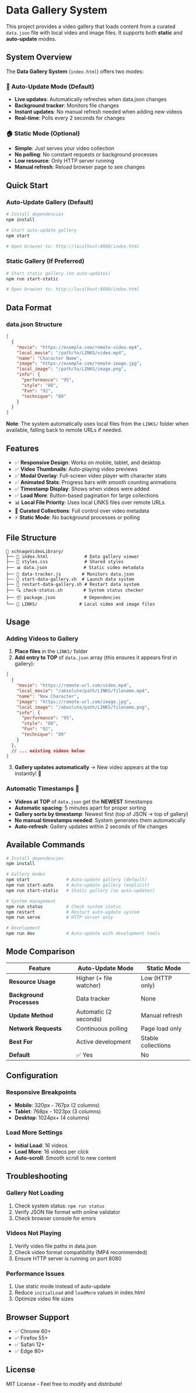 # Data Gallery System

This project provides a video gallery that loads content from a curated `data.json` file with local video and image files. It supports both **static** and **auto-update** modes.

## System Overview

The **Data Gallery System** (`index.html`) offers two modes:

### 🔄 Auto-Update Mode (Default)
- **Live updates**: Automatically refreshes when data.json changes
- **Background tracker**: Monitors file changes
- **Instant updates**: No manual refresh needed when adding new videos
- **Real-time**: Polls every 2 seconds for changes

### 🏠 Static Mode (Optional)
- **Simple**: Just serves your video collection
- **No polling**: No constant requests or background processes
- **Low resource**: Only HTTP server running
- **Manual refresh**: Reload browser page to see changes

## Quick Start

### Auto-Update Gallery (Default)
```bash
# Install dependencies
npm install

# Start auto-update gallery
npm start

# Open browser to: http://localhost:8080/index.html
```

### Static Gallery (If Preferred)
```bash
# Start static gallery (no auto-updates)
npm run start-static

# Open browser to: http://localhost:8080/index.html
```

## Data Format

### data.json Structure
```json
[
  {
    "movie": "https://example.com/remote-video.mp4",
    "local_movie": "/path/to/LINKS/video.mp4",
    "name": "Character Name",
    "image": "https://example.com/remote-image.jpg",
    "local_image": "/path/to/LINKS/image.png",
    "info": {
      "performance": "95",
      "style": "88",
      "Fun": "92",
      "technique": "89"
    }
  }
]
```

**Note**: The system automatically uses local files from the `LINKS/` folder when available, falling back to remote URLs if needed.

## Features

- ✅ **Responsive Design**: Works on mobile, tablet, and desktop
- ✅ **Video Thumbnails**: Auto-playing video previews
- ✅ **Modal Overlay**: Full-screen video player with character stats
- ✅ **Animated Stats**: Progress bars with smooth counting animations
- ✅ **Timestamp Display**: Shows when videos were added
- ✅ **Load More**: Button-based pagination for large collections
- 📊 **Local File Priority**: Uses local LINKS files over remote URLs
- 🎯 **Curated Collections**: Full control over video metadata
- ⚡ **Static Mode**: No background processes or polling

## File Structure

```
📁 xchnageVideoLibrary/
├── 📄 index.html              # Data gallery viewer
├── 📄 styles.css              # Shared styles
├── 📊 data.json              # Static video metadata
├── 🔧 data-tracker.js        # Monitors data.json
├── 🚀 start-data-gallery.sh  # Launch data system
├── 🚀 restart-data-gallery.sh # Restart data system
├── 🔍 check-status.sh        # System status checker
├── 📦 package.json           # Dependencies
└── 📁 LINKS/                # Local video and image files
```

## Usage

### Adding Videos to Gallery

1. **Place files** in the `LINKS/` folder
2. **Add entry to TOP** of `data.json` array (this ensures it appears first in gallery):

```json
[
  {
    "movie": "https://remote-url.com/video.mp4",
    "local_movie": "/absolute/path/LINKS/filename.mp4",
    "name": "New Character", 
    "image": "https://remote-url.com/image.jpg",
    "local_image": "/absolute/path/LINKS/filename.png",
    "info": {
      "performance": "95",
      "style": "88",
      "Fun": "92", 
      "technique": "89"
    }
  },
  // ... existing videos below
]
```

3. **Gallery updates automatically** → New video appears at the top instantly! 🚀

### Automatic Timestamps 📅

- **Videos at TOP** of `data.json` get the **NEWEST** timestamps
- **Automatic spacing**: 5 minutes apart for proper sorting
- **Gallery sorts by timestamp**: Newest first (top of JSON → top of gallery)
- **No manual timestamps needed**: System generates them automatically
- **Auto-refresh**: Gallery updates within 2 seconds of file changes

## Available Commands

```bash
# Install dependencies
npm install

# Gallery modes  
npm start              # Auto-update gallery (default)
npm run start-auto     # Auto-update gallery (explicit)
npm run start-static   # Static gallery (no auto-updates)

# System management
npm run status         # Check system status
npm restart            # Restart auto-update system
npm run serve          # HTTP server only

# Development
npm run dev            # Auto-update with development tools
```

## Mode Comparison

| Feature | Auto-Update Mode | Static Mode |
|---------|------------------|-------------|
| **Resource Usage** | Higher (+ file watcher) | Low (HTTP only) |
| **Background Processes** | Data tracker | None |
| **Update Method** | Automatic (2 seconds) | Manual refresh |
| **Network Requests** | Continuous polling | Page load only |
| **Best For** | Active development | Stable collections |
| **Default** | ✅ Yes | No |

## Configuration

### Responsive Breakpoints
- **Mobile**: 320px - 767px (2 columns)
- **Tablet**: 768px - 1023px (3 columns)  
- **Desktop**: 1024px+ (4 columns)

### Load More Settings
- **Initial Load**: 16 videos
- **Load More**: 16 videos per click
- **Auto-scroll**: Smooth scroll to new content

## Troubleshooting

### Gallery Not Loading
1. Check system status: `npm run status`
2. Verify JSON file format with online validator
3. Check browser console for errors

### Videos Not Playing
1. Verify video file paths in data.json
2. Check video format compatibility (MP4 recommended)
3. Ensure HTTP server is running on port 8080

### Performance Issues
1. Use static mode instead of auto-update
2. Reduce `initialLoad` and `loadMore` values in index.html
3. Optimize video file sizes

## Browser Support

- ✅ Chrome 60+
- ✅ Firefox 55+
- ✅ Safari 12+
- ✅ Edge 80+

## License

MIT License - Feel free to modify and distribute! 